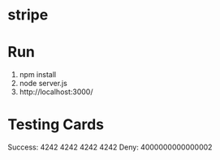 # stripe

# Run

1) npm install
2) node server.js
3) http://localhost:3000/

# Testing Cards

Success: 4242 4242 4242 4242
Deny: 4000000000000002
